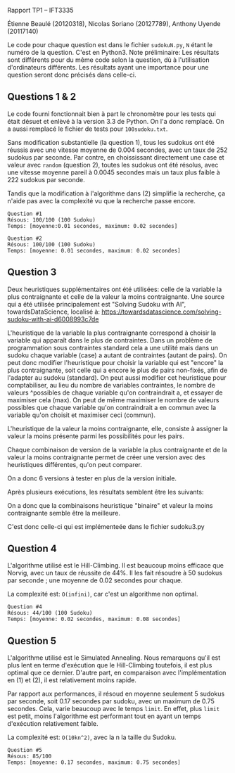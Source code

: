 Rapport TP1 – IFT3335

Étienne Beaulé (20120318), Nicolas Soriano (20127789), Anthony Uyende (20117140)

Le code pour chaque question est dans le fichier `sudokuN.py`, `N` étant le numéro de la question. C'est en Python3.
Note préliminaire: Les résultats sont différents pour du même code selon la question, dù à l'utilisation d'ordinateurs différents. Les résultats ayant une importance pour une question seront donc précisés dans celle-ci.

Questions 1 & 2
---------------

Le code fourni fonctionnait bien à part le chronomètre pour les tests qui était désuet et enlèvé à la version 3.3 de Python. On l'a donc remplacé. On a aussi remplacé le fichier de tests pour `100sudoku.txt`.

Sans modification substantielle (la question 1), tous les sudokus ont été réussis avec une vitesse moyenne de 0.004 secondes, avec un taux de 252 sudokus par seconde. Par contre, en choississant directement une case et valeur avec `random` (question 2), toutes les sudokus ont été résolus, avec une vitesse moyenne pareil à 0.0045 secondes mais un taux plus faible à 222 sudokus par seconde.

Tandis que la modification à l'algorithme dans (2) simplifie la recherche, ça n'aide pas avec la complexité vu que la recherche passe encore.

```
Question #1
Résous: 100/100 (100 Sudoku)
Temps: [moyenne:0.01 secondes, maximum: 0.02 secondes]

Question #2
Résous: 100/100 (100 Sudoku)
Temps: [moyenne: 0.01 secondes, maximum: 0.02 secondes]
```

Question 3
----------

Deux heuristiques supplémentaires ont été utilisées: celle de la variable la plus contraignante et celle de la valeur la moins contraignante.
Une source qui a été utilisée principalement est "Solving Sudoku with AI", towardsDataScience, localisé à: https://towardsdatascience.com/solving-sudoku-with-ai-d6008993c7de

L'heuristique de la variable la plus contraignante correspond à choisir la variable qui apparaît dans le plus de contraintes. Dans un problème de programmation sous contraintes standard cela a une utilité mais dans un sudoku chaque variable (case) a autant de contraintes (autant de pairs).
On peut donc modifier l'heuristique pour choisir la variable qui est "encore" la plus contraignante, soit celle qui a encore le plus de pairs non-fixés, afin de l'adapter au sudoku (standard).
On peut aussi modifier cet heuristique pour comptabiliser, au lieu du nombre de variables contraintes, le nombre de valeurs ^possibles de chaque variable qu'on contraindrait a, et essayer de maximiser cela (max).
On peut de même maximiser le nombre de valeurs possibles que chaque variable qu'on contraindrait a en commun avec la variable qu'on choisit et maximiser ceci (commun).

L'heuristique de la valeur la moins contraignante, elle, consiste à assigner la valeur la moins présente parmi les possibilités pour les pairs.

Chaque combinaison de version de la variable la plus contraignante et de la valeur la moins contraignante permet de créer une version avec des heuristiques différentes, qu'on peut comparer.

On a donc 6 versions à tester en plus de la version initiale.

Après plusieurs exécutions, les résultats semblent être les suivants:




On a donc que la combinaisons heuristique "binaire" et valeur la moins contraignante semble être la meilleure.

C'est donc celle-ci qui est implémenteée dans le fichier sudoku3.py

Question 4
-----------
L'algorithme utilisé est le Hill-Climbing. Il est beaucoup moins efficace que Norvig, avec un taux de réussite de 44%. Il les fait résoudre à 50 sudokus par seconde ; une moyenne de 0.02 secondes pour chaque.

La complexité est: `O(infini)`,  car c'est un algorithme non optimal.
```
Question #4
Résous: 44/100 (100 Sudoku)
Temps: [moyenne: 0.02 secondes, maximum: 0.08 secondes]
```

Question 5
-----------
L'algorithme utilisé est le Simulated Annealing. 
Nous remarquons qu'il est plus lent en terme d'exécution
que le Hill-Climbing toutefois, il est plus optimal que ce dernier. D'autre part, en
comparaison avec l'implémentation en (1) et (2), il est relativement moins rapide. 

Par rapport aux performances, il résoud en moyenne seulement 5 sudokus 
par seconde, soit 0.17 secondes par sudoku, avec un maximum de 0.75 secondes. Cela,
varie beaucoup avec le temps `limit`. En effet, plus `limit` est petit, moins l'algorithme
est performant tout en ayant un temps d'exécution relativement faible.

La complexité est: `O(10kn^2)`,  avec la n la taille du Sudoku.
```
Question #5
Résous: 85/100
Temps: [moyenne: 0.17 secondes, maximum: 0.75 secondes]
```
